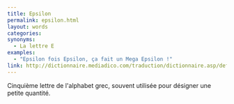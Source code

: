 ```yaml
---
title: Epsilon
permalink: epsilon.html
layout: words
categories:
synonyms:
  - La lettre E
examples:
  - "Epsilon fois Epsilon, ça fait un Mega Epsilon !"
link: http://dictionnaire.mediadico.com/traduction/dictionnaire.asp/definition/epsilon/2007
---
```


Cinquième lettre de l'alphabet grec, souvent utilisée pour désigner une petite quantité.
